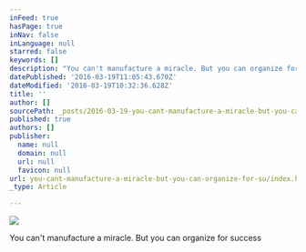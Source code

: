 ```yaml
---
inFeed: true
hasPage: true
inNav: false
inLanguage: null
starred: false
keywords: []
description: "You can't manufacture a miracle. But you can organize for success"
datePublished: '2016-03-19T11:05:43.670Z'
dateModified: '2016-03-19T10:32:36.628Z'
title: ''
author: []
sourcePath: _posts/2016-03-19-you-cant-manufacture-a-miracle-but-you-can-organize-for-su.md
published: true
authors: []
publisher:
  name: null
  domain: null
  url: null
  favicon: null
url: you-cant-manufacture-a-miracle-but-you-can-organize-for-su/index.html
_type: Article

---
```

![](https://the-grid-user-content.s3-us-west-2.amazonaws.com/27a09d3d-3ea8-4c63-802a-008c2b44254f.jpg)

You can't manufacture a miracle. But you can organize for success
